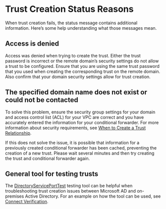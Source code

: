 # Trust Creation Status Reasons<a name="trust_status_reasons"></a>

When trust creation fails, the status message contains additional information\. Here’s some help understanding what those messages mean\.

## Access is denied<a name="access_denied"></a>

Access was denied when trying to create the trust\. Either the trust password is incorrect or the remote domain’s security settings do not allow a trust to be configured\. Ensure that you are using the same trust password that you used when creating the corresponding trust on the remote domain\. Also confirm that your domain security settings allow for trust creation\.

## The specified domain name does not exist or could not be contacted<a name="no_domain_name"></a>

To solve this problem, ensure the security group settings for your domain and access control list \(ACL\) for your VPC are correct and you have accurately entered the information for your conditional forwarder\. For more information about security requirements, see [When to Create a Trust Relationship](setup_trust.md)\.

If this does not solve the issue, it is possible that information for a previously created conditional forwarder has been cached, preventing the creation of a new trust\. Please wait several minutes and then try creating the trust and conditional forwarder again\.

## General tool for testing trusts<a name="directoryserviceporttest"></a>

The [DirectoryServicePortTest](samples/DirectoryServicePortTest.zip) testing tool can be helpful when troubleshooting trust creation issues between Microsoft AD and on\-premises Active Directory\. For an example on how the tool can be used, see [Connect Verification](prereq_connector.md#connect_verification)\.